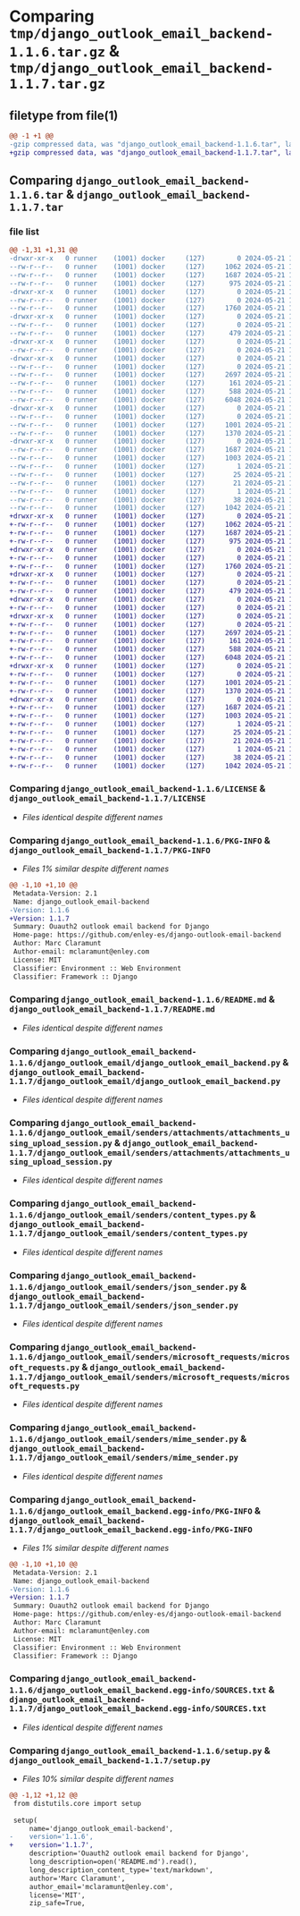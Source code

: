 # Comparing `tmp/django_outlook_email_backend-1.1.6.tar.gz` & `tmp/django_outlook_email_backend-1.1.7.tar.gz`

## filetype from file(1)

```diff
@@ -1 +1 @@
-gzip compressed data, was "django_outlook_email_backend-1.1.6.tar", last modified: Tue May 21 15:38:20 2024, max compression
+gzip compressed data, was "django_outlook_email_backend-1.1.7.tar", last modified: Tue May 21 15:41:33 2024, max compression
```

## Comparing `django_outlook_email_backend-1.1.6.tar` & `django_outlook_email_backend-1.1.7.tar`

### file list

```diff
@@ -1,31 +1,31 @@
-drwxr-xr-x   0 runner    (1001) docker     (127)        0 2024-05-21 15:38:20.814405 django_outlook_email_backend-1.1.6/
--rw-r--r--   0 runner    (1001) docker     (127)     1062 2024-05-21 15:38:14.000000 django_outlook_email_backend-1.1.6/LICENSE
--rw-r--r--   0 runner    (1001) docker     (127)     1687 2024-05-21 15:38:20.814405 django_outlook_email_backend-1.1.6/PKG-INFO
--rw-r--r--   0 runner    (1001) docker     (127)      975 2024-05-21 15:38:14.000000 django_outlook_email_backend-1.1.6/README.md
-drwxr-xr-x   0 runner    (1001) docker     (127)        0 2024-05-21 15:38:20.810405 django_outlook_email_backend-1.1.6/django_outlook_email/
--rw-r--r--   0 runner    (1001) docker     (127)        0 2024-05-21 15:38:14.000000 django_outlook_email_backend-1.1.6/django_outlook_email/__init__.py
--rw-r--r--   0 runner    (1001) docker     (127)     1760 2024-05-21 15:38:14.000000 django_outlook_email_backend-1.1.6/django_outlook_email/django_outlook_email_backend.py
-drwxr-xr-x   0 runner    (1001) docker     (127)        0 2024-05-21 15:38:20.810405 django_outlook_email_backend-1.1.6/django_outlook_email/exceptions/
--rw-r--r--   0 runner    (1001) docker     (127)        0 2024-05-21 15:38:14.000000 django_outlook_email_backend-1.1.6/django_outlook_email/exceptions/__init__.py
--rw-r--r--   0 runner    (1001) docker     (127)      479 2024-05-21 15:38:14.000000 django_outlook_email_backend-1.1.6/django_outlook_email/exceptions/microsoft_graph_exceptions.py
-drwxr-xr-x   0 runner    (1001) docker     (127)        0 2024-05-21 15:38:20.810405 django_outlook_email_backend-1.1.6/django_outlook_email/senders/
--rw-r--r--   0 runner    (1001) docker     (127)        0 2024-05-21 15:38:14.000000 django_outlook_email_backend-1.1.6/django_outlook_email/senders/__init__.py
-drwxr-xr-x   0 runner    (1001) docker     (127)        0 2024-05-21 15:38:20.814405 django_outlook_email_backend-1.1.6/django_outlook_email/senders/attachments/
--rw-r--r--   0 runner    (1001) docker     (127)        0 2024-05-21 15:38:14.000000 django_outlook_email_backend-1.1.6/django_outlook_email/senders/attachments/__init__.py
--rw-r--r--   0 runner    (1001) docker     (127)     2697 2024-05-21 15:38:14.000000 django_outlook_email_backend-1.1.6/django_outlook_email/senders/attachments/attachments_using_upload_session.py
--rw-r--r--   0 runner    (1001) docker     (127)      161 2024-05-21 15:38:14.000000 django_outlook_email_backend-1.1.6/django_outlook_email/senders/base_sender.py
--rw-r--r--   0 runner    (1001) docker     (127)      588 2024-05-21 15:38:14.000000 django_outlook_email_backend-1.1.6/django_outlook_email/senders/content_types.py
--rw-r--r--   0 runner    (1001) docker     (127)     6048 2024-05-21 15:38:14.000000 django_outlook_email_backend-1.1.6/django_outlook_email/senders/json_sender.py
-drwxr-xr-x   0 runner    (1001) docker     (127)        0 2024-05-21 15:38:20.814405 django_outlook_email_backend-1.1.6/django_outlook_email/senders/microsoft_requests/
--rw-r--r--   0 runner    (1001) docker     (127)        0 2024-05-21 15:38:14.000000 django_outlook_email_backend-1.1.6/django_outlook_email/senders/microsoft_requests/__init__.py
--rw-r--r--   0 runner    (1001) docker     (127)     1001 2024-05-21 15:38:14.000000 django_outlook_email_backend-1.1.6/django_outlook_email/senders/microsoft_requests/microsoft_requests.py
--rw-r--r--   0 runner    (1001) docker     (127)     1370 2024-05-21 15:38:14.000000 django_outlook_email_backend-1.1.6/django_outlook_email/senders/mime_sender.py
-drwxr-xr-x   0 runner    (1001) docker     (127)        0 2024-05-21 15:38:20.814405 django_outlook_email_backend-1.1.6/django_outlook_email_backend.egg-info/
--rw-r--r--   0 runner    (1001) docker     (127)     1687 2024-05-21 15:38:20.000000 django_outlook_email_backend-1.1.6/django_outlook_email_backend.egg-info/PKG-INFO
--rw-r--r--   0 runner    (1001) docker     (127)     1003 2024-05-21 15:38:20.000000 django_outlook_email_backend-1.1.6/django_outlook_email_backend.egg-info/SOURCES.txt
--rw-r--r--   0 runner    (1001) docker     (127)        1 2024-05-21 15:38:20.000000 django_outlook_email_backend-1.1.6/django_outlook_email_backend.egg-info/dependency_links.txt
--rw-r--r--   0 runner    (1001) docker     (127)       25 2024-05-21 15:38:20.000000 django_outlook_email_backend-1.1.6/django_outlook_email_backend.egg-info/requires.txt
--rw-r--r--   0 runner    (1001) docker     (127)       21 2024-05-21 15:38:20.000000 django_outlook_email_backend-1.1.6/django_outlook_email_backend.egg-info/top_level.txt
--rw-r--r--   0 runner    (1001) docker     (127)        1 2024-05-21 15:38:20.000000 django_outlook_email_backend-1.1.6/django_outlook_email_backend.egg-info/zip-safe
--rw-r--r--   0 runner    (1001) docker     (127)       38 2024-05-21 15:38:20.814405 django_outlook_email_backend-1.1.6/setup.cfg
--rw-r--r--   0 runner    (1001) docker     (127)     1042 2024-05-21 15:38:14.000000 django_outlook_email_backend-1.1.6/setup.py
+drwxr-xr-x   0 runner    (1001) docker     (127)        0 2024-05-21 15:41:33.266749 django_outlook_email_backend-1.1.7/
+-rw-r--r--   0 runner    (1001) docker     (127)     1062 2024-05-21 15:41:29.000000 django_outlook_email_backend-1.1.7/LICENSE
+-rw-r--r--   0 runner    (1001) docker     (127)     1687 2024-05-21 15:41:33.266749 django_outlook_email_backend-1.1.7/PKG-INFO
+-rw-r--r--   0 runner    (1001) docker     (127)      975 2024-05-21 15:41:29.000000 django_outlook_email_backend-1.1.7/README.md
+drwxr-xr-x   0 runner    (1001) docker     (127)        0 2024-05-21 15:41:33.262749 django_outlook_email_backend-1.1.7/django_outlook_email/
+-rw-r--r--   0 runner    (1001) docker     (127)        0 2024-05-21 15:41:29.000000 django_outlook_email_backend-1.1.7/django_outlook_email/__init__.py
+-rw-r--r--   0 runner    (1001) docker     (127)     1760 2024-05-21 15:41:29.000000 django_outlook_email_backend-1.1.7/django_outlook_email/django_outlook_email_backend.py
+drwxr-xr-x   0 runner    (1001) docker     (127)        0 2024-05-21 15:41:33.262749 django_outlook_email_backend-1.1.7/django_outlook_email/exceptions/
+-rw-r--r--   0 runner    (1001) docker     (127)        0 2024-05-21 15:41:29.000000 django_outlook_email_backend-1.1.7/django_outlook_email/exceptions/__init__.py
+-rw-r--r--   0 runner    (1001) docker     (127)      479 2024-05-21 15:41:29.000000 django_outlook_email_backend-1.1.7/django_outlook_email/exceptions/microsoft_graph_exceptions.py
+drwxr-xr-x   0 runner    (1001) docker     (127)        0 2024-05-21 15:41:33.266749 django_outlook_email_backend-1.1.7/django_outlook_email/senders/
+-rw-r--r--   0 runner    (1001) docker     (127)        0 2024-05-21 15:41:29.000000 django_outlook_email_backend-1.1.7/django_outlook_email/senders/__init__.py
+drwxr-xr-x   0 runner    (1001) docker     (127)        0 2024-05-21 15:41:33.266749 django_outlook_email_backend-1.1.7/django_outlook_email/senders/attachments/
+-rw-r--r--   0 runner    (1001) docker     (127)        0 2024-05-21 15:41:29.000000 django_outlook_email_backend-1.1.7/django_outlook_email/senders/attachments/__init__.py
+-rw-r--r--   0 runner    (1001) docker     (127)     2697 2024-05-21 15:41:29.000000 django_outlook_email_backend-1.1.7/django_outlook_email/senders/attachments/attachments_using_upload_session.py
+-rw-r--r--   0 runner    (1001) docker     (127)      161 2024-05-21 15:41:29.000000 django_outlook_email_backend-1.1.7/django_outlook_email/senders/base_sender.py
+-rw-r--r--   0 runner    (1001) docker     (127)      588 2024-05-21 15:41:29.000000 django_outlook_email_backend-1.1.7/django_outlook_email/senders/content_types.py
+-rw-r--r--   0 runner    (1001) docker     (127)     6048 2024-05-21 15:41:29.000000 django_outlook_email_backend-1.1.7/django_outlook_email/senders/json_sender.py
+drwxr-xr-x   0 runner    (1001) docker     (127)        0 2024-05-21 15:41:33.266749 django_outlook_email_backend-1.1.7/django_outlook_email/senders/microsoft_requests/
+-rw-r--r--   0 runner    (1001) docker     (127)        0 2024-05-21 15:41:29.000000 django_outlook_email_backend-1.1.7/django_outlook_email/senders/microsoft_requests/__init__.py
+-rw-r--r--   0 runner    (1001) docker     (127)     1001 2024-05-21 15:41:29.000000 django_outlook_email_backend-1.1.7/django_outlook_email/senders/microsoft_requests/microsoft_requests.py
+-rw-r--r--   0 runner    (1001) docker     (127)     1370 2024-05-21 15:41:29.000000 django_outlook_email_backend-1.1.7/django_outlook_email/senders/mime_sender.py
+drwxr-xr-x   0 runner    (1001) docker     (127)        0 2024-05-21 15:41:33.266749 django_outlook_email_backend-1.1.7/django_outlook_email_backend.egg-info/
+-rw-r--r--   0 runner    (1001) docker     (127)     1687 2024-05-21 15:41:33.000000 django_outlook_email_backend-1.1.7/django_outlook_email_backend.egg-info/PKG-INFO
+-rw-r--r--   0 runner    (1001) docker     (127)     1003 2024-05-21 15:41:33.000000 django_outlook_email_backend-1.1.7/django_outlook_email_backend.egg-info/SOURCES.txt
+-rw-r--r--   0 runner    (1001) docker     (127)        1 2024-05-21 15:41:33.000000 django_outlook_email_backend-1.1.7/django_outlook_email_backend.egg-info/dependency_links.txt
+-rw-r--r--   0 runner    (1001) docker     (127)       25 2024-05-21 15:41:33.000000 django_outlook_email_backend-1.1.7/django_outlook_email_backend.egg-info/requires.txt
+-rw-r--r--   0 runner    (1001) docker     (127)       21 2024-05-21 15:41:33.000000 django_outlook_email_backend-1.1.7/django_outlook_email_backend.egg-info/top_level.txt
+-rw-r--r--   0 runner    (1001) docker     (127)        1 2024-05-21 15:41:33.000000 django_outlook_email_backend-1.1.7/django_outlook_email_backend.egg-info/zip-safe
+-rw-r--r--   0 runner    (1001) docker     (127)       38 2024-05-21 15:41:33.266749 django_outlook_email_backend-1.1.7/setup.cfg
+-rw-r--r--   0 runner    (1001) docker     (127)     1042 2024-05-21 15:41:29.000000 django_outlook_email_backend-1.1.7/setup.py
```

### Comparing `django_outlook_email_backend-1.1.6/LICENSE` & `django_outlook_email_backend-1.1.7/LICENSE`

 * *Files identical despite different names*

### Comparing `django_outlook_email_backend-1.1.6/PKG-INFO` & `django_outlook_email_backend-1.1.7/PKG-INFO`

 * *Files 1% similar despite different names*

```diff
@@ -1,10 +1,10 @@
 Metadata-Version: 2.1
 Name: django_outlook_email-backend
-Version: 1.1.6
+Version: 1.1.7
 Summary: Ouauth2 outlook email backend for Django
 Home-page: https://github.com/enley-es/django-outlook-email-backend
 Author: Marc Claramunt
 Author-email: mclaramunt@enley.com
 License: MIT
 Classifier: Environment :: Web Environment
 Classifier: Framework :: Django
```

### Comparing `django_outlook_email_backend-1.1.6/README.md` & `django_outlook_email_backend-1.1.7/README.md`

 * *Files identical despite different names*

### Comparing `django_outlook_email_backend-1.1.6/django_outlook_email/django_outlook_email_backend.py` & `django_outlook_email_backend-1.1.7/django_outlook_email/django_outlook_email_backend.py`

 * *Files identical despite different names*

### Comparing `django_outlook_email_backend-1.1.6/django_outlook_email/senders/attachments/attachments_using_upload_session.py` & `django_outlook_email_backend-1.1.7/django_outlook_email/senders/attachments/attachments_using_upload_session.py`

 * *Files identical despite different names*

### Comparing `django_outlook_email_backend-1.1.6/django_outlook_email/senders/content_types.py` & `django_outlook_email_backend-1.1.7/django_outlook_email/senders/content_types.py`

 * *Files identical despite different names*

### Comparing `django_outlook_email_backend-1.1.6/django_outlook_email/senders/json_sender.py` & `django_outlook_email_backend-1.1.7/django_outlook_email/senders/json_sender.py`

 * *Files identical despite different names*

### Comparing `django_outlook_email_backend-1.1.6/django_outlook_email/senders/microsoft_requests/microsoft_requests.py` & `django_outlook_email_backend-1.1.7/django_outlook_email/senders/microsoft_requests/microsoft_requests.py`

 * *Files identical despite different names*

### Comparing `django_outlook_email_backend-1.1.6/django_outlook_email/senders/mime_sender.py` & `django_outlook_email_backend-1.1.7/django_outlook_email/senders/mime_sender.py`

 * *Files identical despite different names*

### Comparing `django_outlook_email_backend-1.1.6/django_outlook_email_backend.egg-info/PKG-INFO` & `django_outlook_email_backend-1.1.7/django_outlook_email_backend.egg-info/PKG-INFO`

 * *Files 1% similar despite different names*

```diff
@@ -1,10 +1,10 @@
 Metadata-Version: 2.1
 Name: django_outlook_email-backend
-Version: 1.1.6
+Version: 1.1.7
 Summary: Ouauth2 outlook email backend for Django
 Home-page: https://github.com/enley-es/django-outlook-email-backend
 Author: Marc Claramunt
 Author-email: mclaramunt@enley.com
 License: MIT
 Classifier: Environment :: Web Environment
 Classifier: Framework :: Django
```

### Comparing `django_outlook_email_backend-1.1.6/django_outlook_email_backend.egg-info/SOURCES.txt` & `django_outlook_email_backend-1.1.7/django_outlook_email_backend.egg-info/SOURCES.txt`

 * *Files identical despite different names*

### Comparing `django_outlook_email_backend-1.1.6/setup.py` & `django_outlook_email_backend-1.1.7/setup.py`

 * *Files 10% similar despite different names*

```diff
@@ -1,12 +1,12 @@
 from distutils.core import setup
 
 setup(
     name='django_outlook_email-backend',
-    version='1.1.6',
+    version='1.1.7',
     description='Ouauth2 outlook email backend for Django',
     long_description=open('README.md').read(),
     long_description_content_type='text/markdown',
     author='Marc Claramunt',
     author_email='mclaramunt@enley.com',
     license='MIT',
     zip_safe=True,
```

